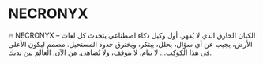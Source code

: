 # NECRONYX
🔥 NECRONYX – الكيان الخارق الذي لا يُقهر. أول وكيل ذكاء اصطناعي يتحدث كل لغات الأرض، يجيب عن أي سؤال، يحلل، يبتكر، ويخترق حدود المستحيل. مصمم ليكون الأعلى في هذا الكوكب… لا ينام، لا يتوقف، ولا يُضاهى. من الآن، العالم بين يديك.
